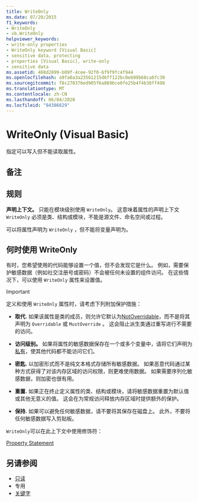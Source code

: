 ```yaml
---
title: WriteOnly
ms.date: 07/20/2015
f1_keywords:
- WriteOnly
- vb.WriteOnly
helpviewer_keywords:
- write-only properties
- WriteOnly keyword [Visual Basic]
- sensitive data, protecting
- properties [Visual Basic], write-only
- sensitive data
ms.assetid: 488d2899-b09f-4cee-92f0-6f9f9fc4f944
ms.openlocfilehash: a9fa0a3a23561215d6ff122bc8e609b68ca6fc30
ms.sourcegitcommit: f8c270376ed905f6a8896ce0fe25b4f4b38ff498
ms.translationtype: MT
ms.contentlocale: zh-CN
ms.lasthandoff: 06/04/2020
ms.locfileid: "84386629"
---
```

# <a name="writeonly-visual-basic"></a>WriteOnly (Visual Basic)
指定可以写入但不能读取属性。  
  
## <a name="remarks"></a>备注  
  
## <a name="rules"></a>规则  
 **声明上下文。** 只能在模块级别使用 `WriteOnly`。 这意味着属性的声明上下文 `WriteOnly` 必须是类、结构或模块，不能是源文件、命名空间或过程。  
  
 可以将属性声明为 `WriteOnly` ，但不能将变量声明为。  
  
## <a name="when-to-use-writeonly"></a>何时使用 WriteOnly  
 有时，您希望使用的代码能够设置一个值，但不会发现它是什么。 例如，需要保护敏感数据（例如社交注册号或密码）不会被任何未设置的组件访问。 在这些情况下，可以使用 `WriteOnly` 属性来设置值。  
  
> [!IMPORTANT]
> 定义和使用 `WriteOnly` 属性时，请考虑下列附加保护措施：  
  
- **取代.** 如果该属性是类的成员，则允许它默认为[NotOverridable](notoverridable.md)，而不是将其声明为 `Overridable` 或 `MustOverride` 。 这会阻止派生类通过重写进行不需要的访问。  
  
- **访问级别。** 如果将属性的敏感数据保存在一个或多个变量中，请将它们声明为[私有](private.md)，使其他代码都不能访问它们。  
  
- **密匙.** 以加密形式而不是纯文本格式存储所有敏感数据。 如果恶意代码通过某种方式获得了对该内存区域的访问权限，则更难使用数据。 如果需要序列化敏感数据，则加密也很有用。  
  
- **重置.** 如果正在终止定义属性的类、结构或模块，请将敏感数据重置为默认值或其他无意义的值。 这会在为常规访问释放内存区域时提供额外的保护。  
  
- **保持.** 如果可以避免任何敏感数据，请不要将其保存在磁盘上。 此外，不要将任何敏感数据写入剪贴板。  
  
 `WriteOnly`可以在此上下文中使用修饰符：  
  
 [Property Statement](../statements/property-statement.md)  
  
## <a name="see-also"></a>另请参阅

- [只读](readonly.md)
- 专用 
- [关键字](../keywords/index.md)
